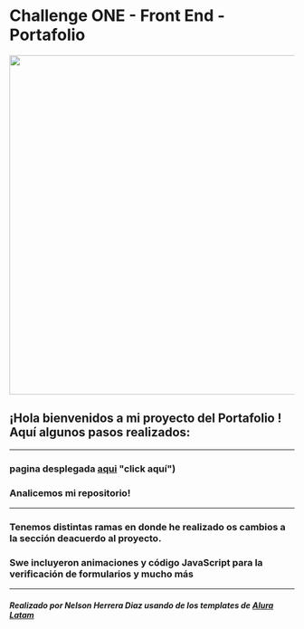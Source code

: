 # Challenge ONE - Front End -  Portafolio

<p align="center" >
     <img width="600" heigth="600" src="https://user-images.githubusercontent.com/101413385/169097543-d5ada41e-7db8-481d-9d89-cef4efdf7e05.png">
</p>


## ¡Hola bienvenidos a mi proyecto del Portafolio ! Aquí algunos pasos realizados:
---

### pagina desplegada [aqui](https://nelsonherrera2024.github.io/Mi-Portafolio/) "click aquí")

### Analicemos mi repositorio!
---
### Tenemos distintas ramas en donde he realizado os cambios a la sección deacuerdo al proyecto.
### Swe incluyeron animaciones y código JavaScript para la verificación de formularios y mucho más
---
##### Realizado por Nelson Herrera Diaz usando de los templates de [Alura Latam](https://github.com/alura-challenges/challenge-one-portafolio-latam )

